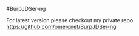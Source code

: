 #BurpJDSer-ng


For latest version please checkout my private repo https://github.com/omercnet/BurpJDSer-ng
